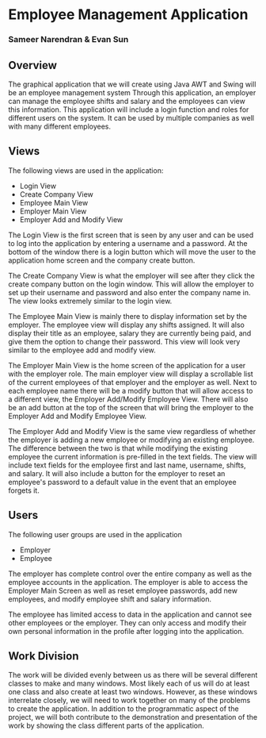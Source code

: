 # Employee Management Application
### Sameer Narendran & Evan Sun

## Overview
The graphical application that we will create using Java AWT and Swing will be an employee management system Through this application, an employer can manage the employee shifts and salary and the employees can view this information. This application will include a login function and roles for different users on the system. It can be used by multiple companies as well with many different employees. 

## Views
The following views are used in the application:
* Login View
* Create Company View
* Employee Main View
* Employer Main View
* Employer Add and Modify View

The Login View is the first screen that is seen by any user and can be used to log into the application by entering a username and a password. At the bottom of the window there is a login button which will move the user to the application home screen and the company create button.

The Create Company View is what the employer will see after they click the create company button on the login window. This will allow the employer to set up their username and password and also enter the company name in. The view looks extremely similar to the login view.

The Employee Main View is mainly there to display information set by the employer.  The employee view will display any shifts assigned. It will also display their title as an employee, salary they are currently being paid, and give them the option to change their password. This view will look very similar to the employee add and modify view.

The Employer Main View is the home screen of the application for a user with the employer role.  The main employer view will display a scrollable list of the current employees of that employer and the employer as well.  Next to each employee name there will be a modify button that will allow access to a different view, the Employer Add/Modify Employee View.  There will also be an add button at the top of the screen that will bring the employer to the Employer Add and Modify Employee View. 

The Employer Add and Modify View is the same view regardless of whether the employer is adding a new employee or modifying an existing employee. The difference between the two is that while modifying the existing employee the current information is pre-filled in the text fields. The view will include text fields for the employee first and last name, username, shifts, and salary. It will also include a button for the employer to reset an employee's password to a default value in the event that an employee forgets it.

## Users
The following user groups are used in the application
* Employer
* Employee

The employer has complete control over the entire company as well as the employee accounts in the application. The employer is able to access the Employer Main Screen as well as reset employee passwords, add new employees, and modify employee shift and salary information.

The employee has limited access to data in the application and cannot see other employees or the employer. They can only access and modify their own personal information in the profile after logging into the application.

## Work Division
The work will be divided evenly between us as there will be several different classes to make and many windows. Most likely each of us will do at least one class and also create at least two windows. However, as these windows interrelate closely, we will need to work together on many of the problems to create the application. In addition to the programmatic aspect of the project, we will both contribute to the demonstration and presentation of the work by showing the class different parts of the application.
